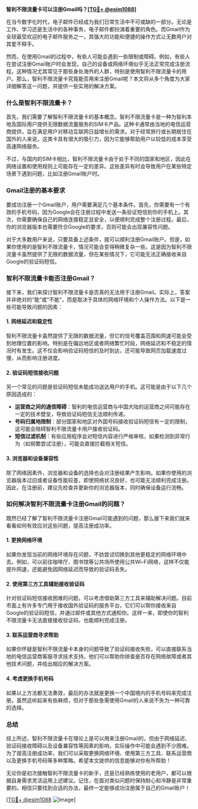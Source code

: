 **智利不限流量卡可以注册Gmail吗？[[TG💪+ @esim1088](https://t.me/s/esim1088)]**

在当今数字化时代，电子邮件已经成为我们日常生活中不可或缺的一部分。无论是工作、学习还是生活中的各种事务，电子邮件都扮演着重要的角色。而Gmail作为全球最受欢迎的电子邮件服务之一，其强大的功能和便捷的操作方式让无数用户对其爱不释手。

然而，在使用Gmail的过程中，有些人可能会遇到一些限制或障碍。例如，有些人在尝试注册Gmail账户时会发现，自己的设备或网络环境似乎无法正常完成注册流程。这种情况尤其常见于那些身处海外的人群，特别是使用智利不限流量卡的用户。那么，智利不限流量卡究竟能否用来注册Gmail呢？本文将从多个角度为大家详细解答这一问题，并提供一些实用的解决方案。

### 什么是智利不限流量卡？

首先，我们需要了解智利不限流量卡的基本概念。智利不限流量卡是一种为智利本地及国际用户提供无限数据流量服务的SIM卡产品。这种卡通常由当地的电信运营商提供，旨在满足用户对移动互联网日益增长的需求。对于经常旅行或长期居住在国外的人来说，这类卡具有很大的吸引力，因为它能够帮助用户以较低的成本享受高速网络服务。

不过，与国内的SIM卡相比，智利不限流量卡由于处于不同的国家和地区，因此在网络设置和使用规则上可能存在一定的差异。这些差异有时会导致用户在某些特定场景下遇到问题，比如注册Gmail账户时。

### Gmail注册的基本要求

要成功注册一个Gmail账户，用户需要满足几个基本条件。首先，你需要有一个有效的手机号码，因为Google会在注册过程中发送一条验证短信到你的手机上。其次，你需要确保自己的网络连接稳定且安全，以便顺利完成整个注册过程。最后，你的浏览器版本也需要符合Google的要求，否则可能会出现兼容性问题。

对于大多数用户来说，只要具备上述条件，就可以顺利注册Gmail账户。但是，如果你使用的是智利不限流量卡，情况可能会变得稍微复杂一些。这是因为智利不限流量卡虽然提供了无限的数据流量，但在某些情况下，它可能无法正确接收来自Google的验证码短信。

### 智利不限流量卡能否注册Gmail？

接下来，我们来探讨智利不限流量卡是否真的无法用于注册Gmail。实际上，答案并非绝对的“能”或“不能”，而是取决于具体的网络环境和个人操作方法。以下是一些可能导致问题的因素：

#### 1. 网络延迟和稳定性
智利不限流量卡虽然提供了无限的数据流量，但它的信号覆盖范围和网速可能会受到地理位置的影响。特别是在偏远地区或者网络繁忙时段，网络延迟和不稳定的情况时有发生。这不仅会影响验证码短信的及时到达，还可能导致网页加载速度过慢，从而影响注册进度。

#### 2. 验证码短信接收问题
另一个常见的问题是验证码短信未能成功送达用户的手机。这可能是由于以下几个原因造成的：
- **运营商之间的通信障碍**：智利的电信运营商与中国大陆的运营商之间可能存在一定的技术壁垒，导致验证码短信无法顺利传递。
- **号码归属地限制**：部分国家和地区对外国号码接收验证码短信有一定的限制，这可能会阻碍智利不限流量卡用户接收验证码。
- **短信过滤机制**：有些应用程序会对短信内容进行严格审核，如果检测到异常行为（如频繁尝试注册），可能会直接拦截相关短信。

#### 3. 浏览器和设备兼容性
除了网络因素外，浏览器和设备的选择也会对注册结果产生影响。如果你使用的浏览器版本过旧或者设备性能较差，即使网络状况良好，也可能无法顺利完成注册。因此，在注册前，建议先检查并更新你的浏览器版本，同时确保设备运行流畅。

### 如何解决智利不限流量卡注册Gmail的问题？

既然已经了解了智利不限流量卡注册Gmail可能遇到的问题，那么接下来我们就来看看如何有效应对这些问题，提高注册成功率。

#### 1. 更换网络环境
如果你发现当前的网络环境存在问题，不妨尝试切换到其他更稳定的网络环境中去。例如，可以前往咖啡厅、图书馆等公共场所使用公共Wi-Fi网络，这样不仅能提升网速，还能避免因网络延迟而导致的验证码丢失。

#### 2. 使用第三方工具辅助接收验证码
针对验证码短信接收困难的问题，可以考虑借助第三方工具来辅助解决问题。目前市面上有许多专门用于接收国外验证码的服务平台，它们可以帮你接收来自Google的验证码短信，并通过邮件或其他方式通知你。这样一来，即使你的智利不限流量卡无法直接接收验证码，也能顺利完成注册。

#### 3. 联系运营商寻求帮助
如果你怀疑是智利不限流量卡本身的问题导致了验证码接收失败，可以直接联系当地的电信运营商客服寻求技术支持。他们可以帮助你排查是否存在网络故障或者其他技术问题，并给出相应的解决方案。

#### 4. 考虑更换手机号码
如果以上方法都无法奏效，最后的办法就是更换一个中国境内的手机号码来完成注册。虽然这听起来有些麻烦，但对于那些急需使用Gmail的人来说不失为一种可靠的选择。

### 总结

综上所述，智利不限流量卡在理论上是可以用来注册Gmail的，但由于网络延迟、验证码接收障碍以及设备兼容性等因素的影响，实际操作中可能会遇到不少困难。为了提高注册成功率，我们可以采取更换网络环境、使用第三方工具、联系运营商以及更换手机号码等多种策略。希望本文提供的信息能够对你有所帮助！

无论你是初次接触智利不限流量卡的新手，还是已经熟练使用的老用户，都可以根据自身需求灵活运用上述建议。记住，在面对类似问题时保持耐心和冷静是非常重要的。相信只要找到合适的办法，最终一定能够成功注册属于自己的Gmail账户！

[[TG💪+ @esim1088](https://t.me/s/esim1088) ![Image](https://i.postimg.cc/4NQfJmqS/Snipaste-2025-05-13-00-14-12.png)]